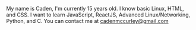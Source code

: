 My name is Caden, I'm currently 15 years old.
I know basic Linux, HTML, and CSS.
I want to learn JavaScript, ReactJS, Advanced Linux/Networking, Python, and C.
You can contact me at cadenmccurley@gmail.com
